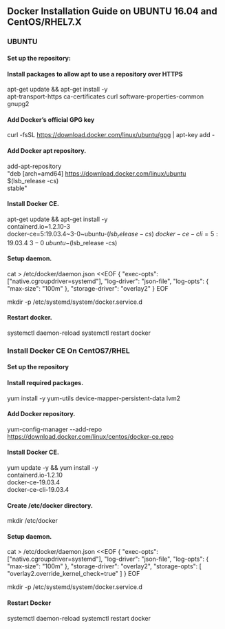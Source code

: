 ## Docker Installation Guide on UBUNTU 16.04 and CentOS/RHEL7.X

### UBUNTU
#### Set up the repository:
#### Install packages to allow apt to use a repository over HTTPS
apt-get update && apt-get install -y \
  apt-transport-https ca-certificates curl software-properties-common gnupg2

#### Add Docker’s official GPG key
curl -fsSL https://download.docker.com/linux/ubuntu/gpg | apt-key add -

#### Add Docker apt repository.
add-apt-repository \
  "deb [arch=amd64] https://download.docker.com/linux/ubuntu \
  $(lsb_release -cs) \
  stable"

#### Install Docker CE.
apt-get update && apt-get install -y \
  containerd.io=1.2.10-3 \
  docker-ce=5:19.03.4~3-0~ubuntu-$(lsb_release -cs) \
  docker-ce-cli=5:19.03.4~3-0~ubuntu-$(lsb_release -cs)

#### Setup daemon.
cat > /etc/docker/daemon.json <<EOF
{
  "exec-opts": ["native.cgroupdriver=systemd"],
  "log-driver": "json-file",
  "log-opts": {
    "max-size": "100m"
  },
  "storage-driver": "overlay2"
}
EOF

mkdir -p /etc/systemd/system/docker.service.d

#### Restart docker.
systemctl daemon-reload
systemctl restart docker







### Install Docker CE On CentOS7/RHEL
#### Set up the repository
#### Install required packages.
yum install -y yum-utils device-mapper-persistent-data lvm2

#### Add Docker repository.
yum-config-manager --add-repo \
  https://download.docker.com/linux/centos/docker-ce.repo

#### Install Docker CE.
yum update -y && yum install -y \
  containerd.io-1.2.10 \
  docker-ce-19.03.4 \
  docker-ce-cli-19.03.4

#### Create /etc/docker directory.
mkdir /etc/docker

#### Setup daemon.
cat > /etc/docker/daemon.json <<EOF
{
  "exec-opts": ["native.cgroupdriver=systemd"],
  "log-driver": "json-file",
  "log-opts": {
    "max-size": "100m"
  },
  "storage-driver": "overlay2",
  "storage-opts": [
    "overlay2.override_kernel_check=true"
  ]
}
EOF

mkdir -p /etc/systemd/system/docker.service.d

#### Restart Docker
systemctl daemon-reload
systemctl restart docker

